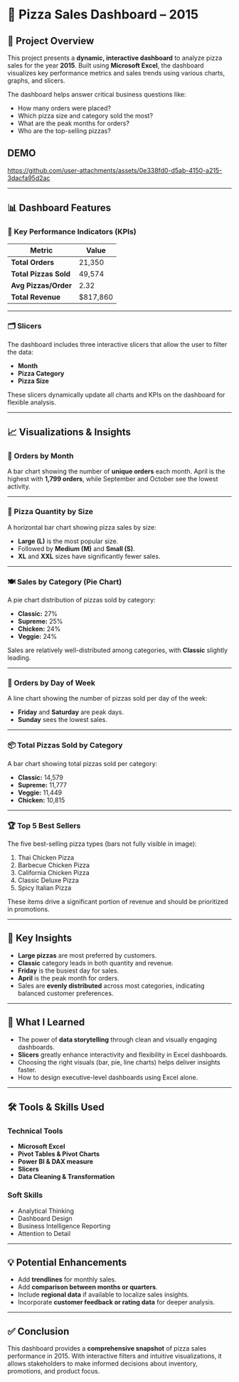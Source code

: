 # 🍕 Pizza Sales Dashboard – 2015

## 📌 Project Overview

This project presents a **dynamic, interactive dashboard** to analyze pizza sales for the year **2015**. Built using **Microsoft Excel**, the dashboard visualizes key performance metrics and sales trends using various charts, graphs, and slicers.

The dashboard helps answer critical business questions like:

- How many orders were placed?
- Which pizza size and category sold the most?
- What are the peak months for orders?
- Who are the top-selling pizzas?

## DEMO
https://github.com/user-attachments/assets/0e338fd0-d5ab-4150-a215-3dacfa95d2ac

---

## 📊 Dashboard Features

### 🔹 Key Performance Indicators (KPIs)

| Metric                  | Value       |
|------------------------|-------------|
| **Total Orders**       | 21,350      |
| **Total Pizzas Sold**  | 49,574      |
| **Avg Pizzas/Order**   | 2.32        |
| **Total Revenue**      | $817,860    |

---

### 🗂️ Slicers

The dashboard includes three interactive slicers that allow the user to filter the data:

- **Month**
- **Pizza Category**
- **Pizza Size**

These slicers dynamically update all charts and KPIs on the dashboard for flexible analysis.

---

## 📈 Visualizations & Insights

### 📅 Orders by Month
A bar chart showing the number of **unique orders** each month. April is the highest with **1,799 orders**, while September and October see the lowest activity.

---

### 📏 Pizza Quantity by Size
A horizontal bar chart showing pizza sales by size:

- **Large (L)** is the most popular size.
- Followed by **Medium (M)** and **Small (S)**.
- **XL** and **XXL** sizes have significantly fewer sales.

---

### 🍽️ Sales by Category (Pie Chart)
A pie chart distribution of pizzas sold by category:

- **Classic:** 27%
- **Supreme:** 25%
- **Chicken:** 24%
- **Veggie:** 24%

Sales are relatively well-distributed among categories, with **Classic** slightly leading.

---

### 📅 Orders by Day of Week
A line chart showing the number of pizzas sold per day of the week:

- **Friday** and **Saturday** are peak days.
- **Sunday** sees the lowest sales.

---

### 📦 Total Pizzas Sold by Category
A bar chart showing total pizzas sold per category:

- **Classic:** 14,579
- **Supreme:** 11,777
- **Veggie:** 11,449
- **Chicken:** 10,815

---

### 🏆 Top 5 Best Sellers
The five best-selling pizza types (bars not fully visible in image):

1. Thai Chicken Pizza
2. Barbecue Chicken Pizza
3. California Chicken Pizza
4. Classic Deluxe Pizza
5. Spicy Italian Pizza

These items drive a significant portion of revenue and should be prioritized in promotions.

---

## 🧠 Key Insights

- **Large pizzas** are most preferred by customers.
- **Classic** category leads in both quantity and revenue.
- **Friday** is the busiest day for sales.
- **April** is the peak month for orders.
- Sales are **evenly distributed** across most categories, indicating balanced customer preferences.

---

## 📌 What I Learned

- The power of **data storytelling** through clean and visually engaging dashboards.
- **Slicers** greatly enhance interactivity and flexibility in Excel dashboards.
- Choosing the right visuals (bar, pie, line charts) helps deliver insights faster.
- How to design executive-level dashboards using Excel alone.

---

## 🛠️ Tools & Skills Used

### Technical Tools
- **Microsoft Excel**
- **Pivot Tables & Pivot Charts**
- **Power BI & DAX measure**
- **Slicers**
- **Data Cleaning & Transformation**

### Soft Skills
- Analytical Thinking
- Dashboard Design
- Business Intelligence Reporting
- Attention to Detail

---

## 💡 Potential Enhancements

- Add **trendlines** for monthly sales.
- Add **comparison between months or quarters**.
- Include **regional data** if available to localize sales insights.
- Incorporate **customer feedback or rating data** for deeper analysis.

---

## ✅ Conclusion

This dashboard provides a **comprehensive snapshot** of pizza sales performance in 2015. With interactive filters and intuitive visualizations, it allows stakeholders to make informed decisions about inventory, promotions, and product focus.


